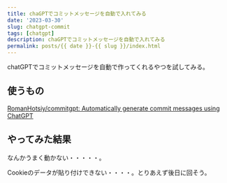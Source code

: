 ```yaml
---
title: chaGPTでコミットメッセージを自動で入れてみる
date: '2023-03-30'
slug: chatgpt-commit
tags: [chatgpt]
description: chaGPTでコミットメッセージを自動で入れてみる
permalink: posts/{{ date }}-{{ slug }}/index.html
---
```


chatGPTでコミットメッセージを自動で作ってくれるやつを試してみる。

## 使うもの

[RomanHotsiy/commitgpt: Automatically generate commit messages using ChatGPT](https://github.com/RomanHotsiy/commitgpt)

## やってみた結果

なんかうまく動かない・・・・・。

Cookieのデータが貼り付けできない・・・・。とりあえず後日に回そう。
